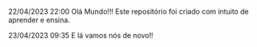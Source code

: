 22/04/2023 22:00
Olá Mundo!!!
Este repositório foi criado com intuito de aprender e ensina.

23/04/2023 09:35
E lá vamos nós de novo!!